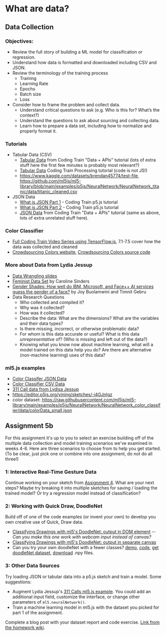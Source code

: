 # What are data?

## Data Collection

### Objectives:

- Review the full story of building a ML model for classification or regression.
- Understand how data is formatted and downloaded including CSV and JSON.
- Review the terminology of the training process
  - Training
  - Learning Rate
  - Epochs
  - Batch size
  - Loss
- Consider how to frame the problem and collect data.
  - Understand critical questions to ask (e.g. Who is this for? What’s the context?)
  - Understand the questions to ask about sourcing and collecting data.
  - Learn how to prepare a data set, including how to normalize and properly format it.

### Tutorials

- Tabular Data (CSV)
  - [Tabular Data](https://youtu.be/RfMkdvN-23o) from Coding Train "Data + APIs" tutorial (lots of extra stuff here the first few minutes is probably most relevant?)
  - [Tabular Data](https://youtu.be/woaR-CJEwqc) Coding Train Processing tutorial (code is not JS!)
  - https://www.kaggle.com/datasets/brendan45774/test-file, https://github.com/ml5js/ml5-library/blob/main/examples/p5js/NeuralNetwork/NeuralNetwork_titanic/data/titanic_cleaned.csv
- JSON Data
  - [What is JSON Part 1](https://youtu.be/_NFkzw6oFtQ) - Coding Train p5.js tutorial
  - [What is JSON Part 2](https://youtu.be/118sDpLOClw) - Coding Train p5.js tutorial
  - [JSON Data](https://youtu.be/uxf0--uiX0I) from Coding Train "Data + APIs" tutorial (same as above, lots of extra unrelated stuff here).

### Color Classifier

- [Full Coding Train Video Series using TensorFlow.js](https://youtu.be/y59-frfKR58?list=PLRqwX-V7Uu6bmMRCIoTi72aNWHo7epX4L), 7.1-7.5 cover how the data was collected and cleaned
- [Crowdsourcing Colors website](https://codingtrain.github.io/CrowdSourceColorData/index.html), [Crowdsourcing Colors source code](https://github.com/CodingTrain/CrowdSourceColorData)

### More about Data from Lydia Jessup

- [Data Wrangling slides](https://docs.google.com/presentation/d/1dPB75F-BEjhtHour7_b7b4UidKQ6vGIAOibvUlgg4EA/edit)
- [Feminist Data Set](https://carolinesinders.com/feminist-data-set/) by Caroline Sinders
- [Gender Shades: How well do IBM, Microsoft, and Face++ AI services guess the gender of a face?](http://gendershades.org/) by Joy Buolamwini and Timnit Gebru
- Data Research Questions
  - Who collected and compiled it?
  - Why was it collected?
  - How was it collected?
  - Describe the data: What are the dimensions? What are the variables and their data types?
  - Is there missing, incorrect, or otherwise problematic data?
  - For whom is this data accurate or useful? What is this data _unrepresentative_ of? (Who is missing and left out of the data?)
  - Knowing what you know now about machine learning, what will a model trained on this data help you do? Are there are alternative (non-machine learning) uses of this data?

### ml5.js examples

- [Color Classifer JSON Data](https://editor.p5js.org/ima_ml/sketches/WOLz4pub3)
- [Color Classifier CSV Data](https://editor.p5js.org/ima_ml/sketches/8eskYqyhA)
- [311 Call data from Lydisa Jessup](https://editor.p5js.org/lydiajessup/sketches/NQ6iRoAM2)
- https://editor.p5js.org/yining/sketches/-i4GJnlgz
- color dataset: https://raw.githubusercontent.com/ml5js/ml5-library/main/examples/p5js/NeuralNetwork/NeuralNetwork_color_classifier/data/colorData_small.json

## Assignment 5b

For this assignment it's up to you to select an exercise building off of the multiple data collection and model training scenarios we've examined in weeks 4-6. Here are three scenarios to choose from to help you get started. (To be clear, just pick one or combine into one assignment, do not do all three!)

### 1: Interactive Real-Time Gesture Data

Continue working on your sketch from [Assignment 4](https://github.com/ml5js/Intro-ML-Arts-IMA-F22/wiki/Assignment-4). What are your next steps? Maybe try breaking it into multiple sketches for saving / loading the trained model? Or try a regression model instead of classification?

### 2: Working with Quick Draw, DoodleNet

Build off of one of the code examples (or invent your own) to develop you own creative use of Quick, Draw data.

- [Classifying Drawings with ml5's DoodleNet: output in DOM element](https://editor.p5js.org/ima_ml/sketches/IbXlN6voN) -- _Can you make this one work with webcam input instead of canvas?_
- [Classifying Drawings with ml5's DoodleNet: output in separate canvas](https://editor.p5js.org/ima_ml/sketches/XIZEoKBTL)
- Can you try your own doodleNet with a fewer classes? [demo](https://yining1023.github.io/machine-learning-for-the-web/cnn/TrainDoodleClassifier), [code](https://github.com/yining1023/machine-learning-for-the-web/tree/master/cnn/TrainDoodleClassifier), [get doodleNet dataset](https://github.com/googlecreativelab/quickdraw-dataset#get-the-data), [download](https://console.cloud.google.com/storage/browser/quickdraw_dataset/full/numpy_bitmap;tab=objects?prefix=&forceOnObjectsSortingFiltering=false) .npy files.

### 3: Other Data Sources

Try loading JSON or tabular data into a p5.js sketch and train a model. Some suggestions:

- Augment Lydia Jessup's [311 Calls ml5.js example](https://editor.p5js.org/lydiajessup/sketches/NQ6iRoAM2). You could add an additional input field, customize the interface, or change other parameters of `ml5.neuralNetwork()`.
- Train a machine learning model in ml5.js with the dataset you picked for part 1 of the assignment.

Complete a blog post with your dataset report and code exercise. [Link from the homework wiki](https://github.com/ml5js/Intro-ML-Arts-IMA-F22/wiki/Assignment-5).
